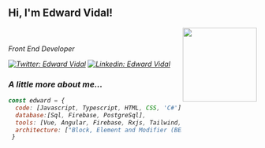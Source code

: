 <h2> Hi, I'm Edward Vidal! </h2>
<img align='right' src="https://media.giphy.com/media/CuuSHzuc0O166MRfjt/giphy.gif" width="150">
</br>
<p> 
  <em>Front End Developer  
  <img src="https://upload.wikimedia.org/wikipedia/commons/thumb/9/95/Vue.js_Logo_2.svg/250px-Vue.js_Logo_2.svg.png" width="17">
  <img src="https://upload.wikimedia.org/wikipedia/commons/thumb/c/cf/Angular_full_color_logo.svg/1200px-Angular_full_color_logo.svg.png" width="17">
</p>

[![Twitter: Edward Vidal](https://img.shields.io/twitter/follow/ehvidalp?style=social)](https://twitter.com/ehvidalp)
[![Linkedin: Edward Vidal](https://img.shields.io/badge/-ehvidalp-blue?style=flat-square&logo=Linkedin&logoColor=white&link=https://www.linkedin.com/in/ehvidalp/)](https://www.linkedin.com/in/ehvidalp/)

### A little more about me...  

```javascript
const edward = {
  code: [Javascript, Typescript, HTML, CSS, 'C#'],
  database:[Sql, Firebase, PostgreSql],
  tools: [Vue, Angular, Firebase, Rxjs, Tailwind, Bootstrap, Syncfusion],
  architecture: ["Block, Element and Modifier (BEM) methodology", "design system pattern"],
 }
```
